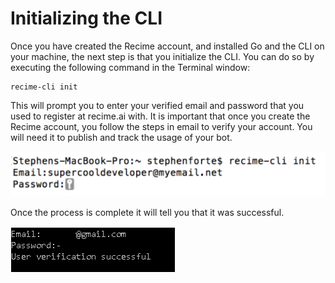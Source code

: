 # Initializing the CLI

Once you have created the Recime account, and installed Go and the CLI on your machine, the next step is that you initialize the CLI. You can do so by executing the following command in the Terminal window:

    recime-cli init


This will prompt you to enter your verified email and password that you used to register at recime.ai with. It is important that once you create the Recime account, you follow the steps in email to verify your account. You will need it to publish and track the usage of your bot.

![](init-1a.png)

Once the process is complete it will tell you that it was successful.

![](init-1b.png)
